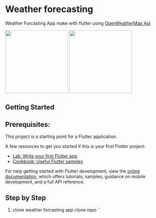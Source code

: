 # Weather forecasting
Weather Forcasting App make with flutter using <a href="https://openweathermap.org/">OpenWeatherMap Api</a>


<div style=>

<img src="https://user-images.githubusercontent.com/56949781/184480408-1515a215-1b18-4f1b-8031-83ce73056aeb.jpg" width="200">

<img src="https://user-images.githubusercontent.com/56949781/184480742-a06076f9-84f6-47f4-b32a-97a02f714912.jpg" width="200">

</div>

## Getting Started

## Prerequisites:
This project is a starting point for a Flutter application.

A few resources to get you started if this is your first Flutter project:

- [Lab: Write your first Flutter app](https://docs.flutter.dev/get-started/codelab)
- [Cookbook: Useful Flutter samples](https://docs.flutter.dev/cookbook)

For help getting started with Flutter development, view the
[online documentation](https://docs.flutter.dev/), which offers tutorials,
samples, guidance on mobile development, and a full API reference.

## Step by Step
1. clone weather forcasting app clone repo ``
